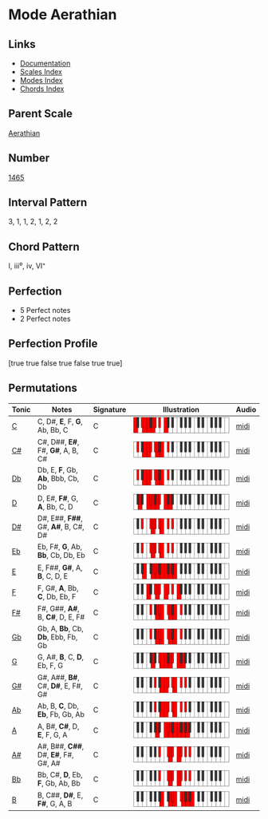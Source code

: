 # Mode Aerathian

## Links

- [Documentation](README.md)
- [Scales Index](Scales.md)
- [Modes Index](Modes.md)
- [Chords Index](Chords.md)

## Parent Scale

[Aerathian](ScaleAerathian.md)

## Number

[1465](https://ianring.com/musictheory/scales/1465)

## Interval Pattern

3, 1, 1, 2, 1, 2, 2

## Chord Pattern

I, iii⁰, iv, VI⁺

## Perfection

- 5 Perfect notes
- 2 Perfect notes

## Perfection Profile

[true true false true false true true]

## Permutations

| Tonic | Notes | Signature | Illustration | Audio |
|-------|-------|-----------|--------------|-------|
| [C](ModeCNaturalAerathian.md) | C, D#, **E**, F, **G**, Ab, Bb, C | C | ![CNaturalAerathian](ModeCNaturalAerathian.png) | [midi](https://github.com/edipermadi/music/blob/main/docs/ModeCNaturalAerathian.mid?raw=true) |
| [C#](ModeCSharpAerathian.md) | C#, D##, **E#**, F#, **G#**, A, B, C# | C | ![CSharpAerathian](ModeCSharpAerathian.png) | [midi](https://github.com/edipermadi/music/blob/main/docs/ModeCSharpAerathian.mid?raw=true) |
| [Db](ModeDFlatAerathian.md) | Db, E, **F**, Gb, **Ab**, Bbb, Cb, Db | C | ![DFlatAerathian](ModeDFlatAerathian.png) | [midi](https://github.com/edipermadi/music/blob/main/docs/ModeDFlatAerathian.mid?raw=true) |
| [D](ModeDNaturalAerathian.md) | D, E#, **F#**, G, **A**, Bb, C, D | C | ![DNaturalAerathian](ModeDNaturalAerathian.png) | [midi](https://github.com/edipermadi/music/blob/main/docs/ModeDNaturalAerathian.mid?raw=true) |
| [D#](ModeDSharpAerathian.md) | D#, E##, **F##**, G#, **A#**, B, C#, D# | C | ![DSharpAerathian](ModeDSharpAerathian.png) | [midi](https://github.com/edipermadi/music/blob/main/docs/ModeDSharpAerathian.mid?raw=true) |
| [Eb](ModeEFlatAerathian.md) | Eb, F#, **G**, Ab, **Bb**, Cb, Db, Eb | C | ![EFlatAerathian](ModeEFlatAerathian.png) | [midi](https://github.com/edipermadi/music/blob/main/docs/ModeEFlatAerathian.mid?raw=true) |
| [E](ModeENaturalAerathian.md) | E, F##, **G#**, A, **B**, C, D, E | C | ![ENaturalAerathian](ModeENaturalAerathian.png) | [midi](https://github.com/edipermadi/music/blob/main/docs/ModeENaturalAerathian.mid?raw=true) |
| [F](ModeFNaturalAerathian.md) | F, G#, **A**, Bb, **C**, Db, Eb, F | C | ![FNaturalAerathian](ModeFNaturalAerathian.png) | [midi](https://github.com/edipermadi/music/blob/main/docs/ModeFNaturalAerathian.mid?raw=true) |
| [F#](ModeFSharpAerathian.md) | F#, G##, **A#**, B, **C#**, D, E, F# | C | ![FSharpAerathian](ModeFSharpAerathian.png) | [midi](https://github.com/edipermadi/music/blob/main/docs/ModeFSharpAerathian.mid?raw=true) |
| [Gb](ModeGFlatAerathian.md) | Gb, A, **Bb**, Cb, **Db**, Ebb, Fb, Gb | C | ![GFlatAerathian](ModeGFlatAerathian.png) | [midi](https://github.com/edipermadi/music/blob/main/docs/ModeGFlatAerathian.mid?raw=true) |
| [G](ModeGNaturalAerathian.md) | G, A#, **B**, C, **D**, Eb, F, G | C | ![GNaturalAerathian](ModeGNaturalAerathian.png) | [midi](https://github.com/edipermadi/music/blob/main/docs/ModeGNaturalAerathian.mid?raw=true) |
| [G#](ModeGSharpAerathian.md) | G#, A##, **B#**, C#, **D#**, E, F#, G# | C | ![GSharpAerathian](ModeGSharpAerathian.png) | [midi](https://github.com/edipermadi/music/blob/main/docs/ModeGSharpAerathian.mid?raw=true) |
| [Ab](ModeAFlatAerathian.md) | Ab, B, **C**, Db, **Eb**, Fb, Gb, Ab | C | ![AFlatAerathian](ModeAFlatAerathian.png) | [midi](https://github.com/edipermadi/music/blob/main/docs/ModeAFlatAerathian.mid?raw=true) |
| [A](ModeANaturalAerathian.md) | A, B#, **C#**, D, **E**, F, G, A | C | ![ANaturalAerathian](ModeANaturalAerathian.png) | [midi](https://github.com/edipermadi/music/blob/main/docs/ModeANaturalAerathian.mid?raw=true) |
| [A#](ModeASharpAerathian.md) | A#, B##, **C##**, D#, **E#**, F#, G#, A# | C | ![ASharpAerathian](ModeASharpAerathian.png) | [midi](https://github.com/edipermadi/music/blob/main/docs/ModeASharpAerathian.mid?raw=true) |
| [Bb](ModeBFlatAerathian.md) | Bb, C#, **D**, Eb, **F**, Gb, Ab, Bb | C | ![BFlatAerathian](ModeBFlatAerathian.png) | [midi](https://github.com/edipermadi/music/blob/main/docs/ModeBFlatAerathian.mid?raw=true) |
| [B](ModeBNaturalAerathian.md) | B, C##, **D#**, E, **F#**, G, A, B | C | ![BNaturalAerathian](ModeBNaturalAerathian.png) | [midi](https://github.com/edipermadi/music/blob/main/docs/ModeBNaturalAerathian.mid?raw=true) |
